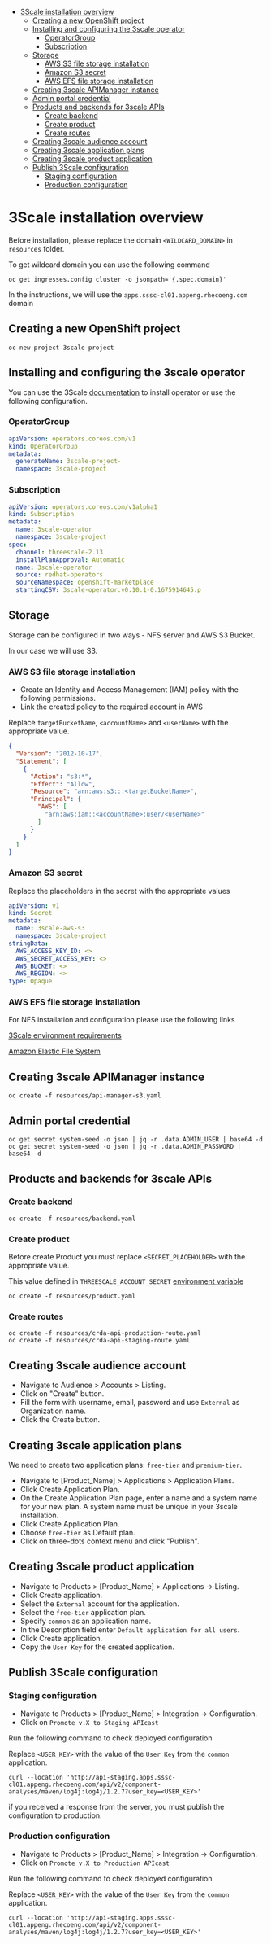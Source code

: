 - [3Scale installation overview](#3scale-installation-overview)
  - [Creating a new OpenShift project](#creating-a-new-openshift-project)
  - [Installing and configuring the 3scale operator](#installing-and-configuring-the-3scale-operator)
    - [OperatorGroup](#operatorgroup)
    - [Subscription](#subscription)
  - [Storage](#storage)
    - [AWS S3 file storage installation](#aws-s3-file-storage-installation)
    - [Amazon S3 secret](#amazon-s3-secret)
    - [AWS EFS file storage installation](#aws-efs-file-storage-installation)
  - [Creating 3scale APIManager instance](#creating-3scale-apimanager-instance)
  - [Admin portal credential](#admin-portal-credential)
  - [Products and backends for 3scale APIs](#products-and-backends-for-3scale-apis)
    - [Create backend](#create-backend)
    - [Create product](#create-product)
    - [Create routes](#create-routes)
  - [Creating 3scale audience account](#creating-3scale-audience-account)
  - [Creating 3scale application plans](#creating-3scale-application-plans)
  - [Creating 3scale product application](#creating-3scale-product-application)
  - [Publish 3Scale configuration](#publish-3scale-configuration)
    - [Staging configuration](#staging-configuration)
    - [Production configuration](#production-configuration)

# 3Scale installation overview

Before installation, please replace the domain `<WILDCARD_DOMAIN>` in `resources` folder.

To get wildcard domain you can use the following command

```shell
oc get ingresses.config cluster -o jsonpath='{.spec.domain}'
```

In the instructions, we will use the `apps.sssc-cl01.appeng.rhecoeng.com` domain

## Creating a new OpenShift project

```shell
oc new-project 3scale-project
```

## Installing and configuring the 3scale operator

You can use the 3Scale [documentation](https://access.redhat.com/documentation/en-us/red_hat_3scale_api_management/2.13/html/installing_3scale/installing-threescale-operator-on-openshift) to install operator or use the following configuration.

### OperatorGroup

```yaml
apiVersion: operators.coreos.com/v1
kind: OperatorGroup
metadata:
  generateName: 3scale-project-
  namespace: 3scale-project
```

### Subscription

```yaml
apiVersion: operators.coreos.com/v1alpha1
kind: Subscription
metadata:
  name: 3scale-operator
  namespace: 3scale-project
spec:
  channel: threescale-2.13
  installPlanApproval: Automatic
  name: 3scale-operator
  source: redhat-operators
  sourceNamespace: openshift-marketplace
  startingCSV: 3scale-operator.v0.10.1-0.1675914645.p
```

## Storage

Storage can be configured in two ways - NFS server and AWS S3 Bucket.

In our case we will use S3.

### AWS S3 file storage installation

- Create an Identity and Access Management (IAM) policy with the following permissions.
- Link the created policy to the required account in AWS

Replace `targetBucketName`, `<accountName>` and `<userName>` with the appropriate value.

```json
{
  "Version": "2012-10-17",
  "Statement": [
    {
      "Action": "s3:*",
      "Effect": "Allow",
      "Resource": "arn:aws:s3:::<targetBucketName>",
      "Principal": {
        "AWS": [
          "arn:aws:iam::<accountName>:user/<userName>"
        ]
      }
    }
  ]
}
```

### Amazon S3 secret

Replace the placeholders in the secret with the appropriate values

```yaml
apiVersion: v1
kind: Secret
metadata:
  name: 3scale-aws-s3
  namespace: 3scale-project
stringData:
  AWS_ACCESS_KEY_ID: <>
  AWS_SECRET_ACCESS_KEY: <>
  AWS_BUCKET: <>
  AWS_REGION: <>
type: Opaque
```

### AWS EFS file storage installation

For NFS installation and configuration please use the following links

[3Scale environment requirements](https://access.redhat.com/documentation/en-us/red_hat_3scale_api_management/2.13/html/installing_3scale/install-threescale-on-openshift-guide#environment_requirements)

[Amazon Elastic File System](https://docs.aws.amazon.com/efs/latest/ug/getting-started.html)

## Creating 3scale APIManager instance

```shell
oc create -f resources/api-manager-s3.yaml
```

## Admin portal credential

```shell
oc get secret system-seed -o json | jq -r .data.ADMIN_USER | base64 -d
oc get secret system-seed -o json | jq -r .data.ADMIN_PASSWORD | base64 -d
```

## Products and backends for 3scale APIs

### Create backend

```shell
oc create -f resources/backend.yaml
```

### Create product

Before create Product you must replace `<SECRET_PLACEHOLDER>` with the appropriate value.

This value defined in `THREESCALE_ACCOUNT_SECRET` [environment variable](https://github.com/fabric8-analytics/fabric8-analytics-server/blob/master/openshift/template.yaml#L115)

```shell
oc create -f resources/product.yaml
```

### Create routes

```shell
oc create -f resources/crda-api-production-route.yaml
oc create -f resources/crda-api-staging-route.yaml
```

## Creating 3scale audience account

- Navigate to Audience > Accounts > Listing.
- Click on "Create" button.
- Fill the form with username, email, password and use `External` as Organization name.
- Click the Create button.

## Creating 3scale application plans

We need to create two application plans: `free-tier` and `premium-tier`.

- Navigate to [Product_Name] > Applications > Application Plans.
- Click Create Application Plan.
- On the Create Application Plan page, enter a name and a system name for your new plan. A system name must be unique in your 3scale installation.
- Click Create Application Plan.
- Choose `free-tier` as Default plan.
- Click on three-dots context menu and click "Publish".

## Creating 3scale product application

- Navigate to Products > [Product_Name] > Applications -> Listing.
- Click Create application.
- Select the `External` account for the application.
- Select the `free-tier` application plan.
- Specify `common` as an application name.
- In the Description field enter `Default application for all users`.
- Click Create application.
- Copy the `User Key` for the created application.

## Publish 3Scale configuration

### Staging configuration

- Navigate to Products > [Product_Name] > Integration -> Configuration.
- Click on `Promote v.X to Staging APIcast`

Run the following command to check deployed configuration

Replace `<USER_KEY>` with the value of the `User Key` from the `common` application.

```shell
curl --location 'http://api-staging.apps.sssc-cl01.appeng.rhecoeng.com/api/v2/component-analyses/maven/log4j:log4j/1.2.7?user_key=<USER_KEY>'
```

if you received a response from the server, you must publish the configuration to production.

### Production configuration

- Navigate to Products > [Product_Name] > Integration -> Configuration.
- Click on `Promote v.X to Production APIcast`

Run the following command to check deployed configuration

Replace `<USER_KEY>` with the value of the `User Key` from the `common` application.

```shell
curl --location 'http://api-staging.apps.sssc-cl01.appeng.rhecoeng.com/api/v2/component-analyses/maven/log4j:log4j/1.2.7?user_key=<USER_KEY>'
```
